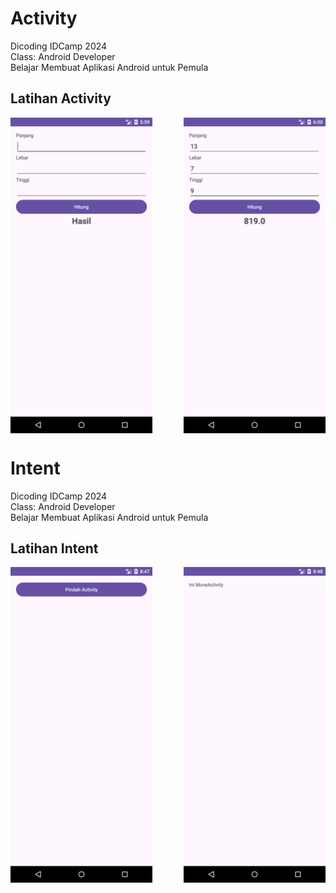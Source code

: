 # Activity

Dicoding IDCamp 2024  
Class: Android Developer  
Belajar Membuat Aplikasi Android untuk Pemula  

## Latihan Activity

<div style="display: flex; justify-content: space-between;">
  <img src="https://github.com/xmswmx/self_taught/blob/main/learning_kotlin/dicoding/Screenshot_20241229_175935.png" width="45%" />
  <img src="https://github.com/xmswmx/self_taught/blob/main/learning_kotlin/dicoding/Screenshot_20241229_180020.png" width="45%" />
</div>

# Intent

Dicoding IDCamp 2024  
Class: Android Developer  
Belajar Membuat Aplikasi Android untuk Pemula  

## Latihan Intent

<div style="display: flex; justify-content: space-between;">
  <img src="https://github.com/xmswmx/self_taught/blob/main/learning_kotlin/dicoding/Screenshot_20241229_204749.png" width="45%" />
  <img src="https://github.com/xmswmx/self_taught/blob/main/learning_kotlin/dicoding/Screenshot_20241229_204822.png" width="45%" />
</div>
